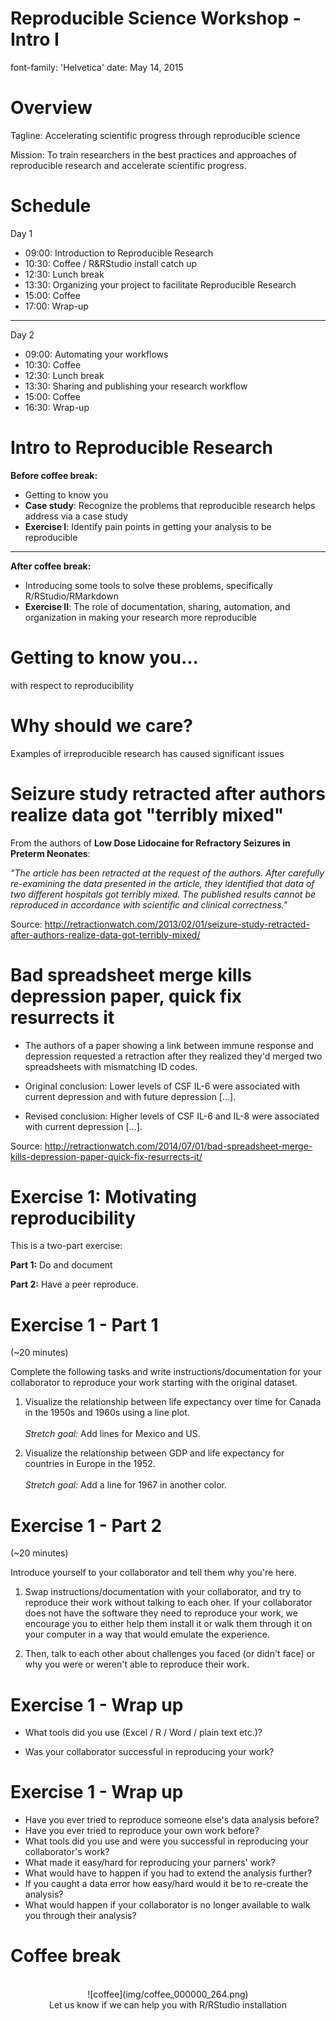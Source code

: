 Reproducible Science Workshop - Intro I
========================================================
font-family: 'Helvetica'
date: May 14, 2015

Overview
========================================================

Tagline: Accelerating scientific progress through reproducible science

Mission: To train researchers in the best practices and approaches of reproducible research and accelerate scientific progress.

Schedule
========================================================

Day 1

- 09:00: Introduction to Reproducible Research
- 10:30: Coffee / R&RStudio install catch up
- 12:30: Lunch break
- 13:30: Organizing your project to facilitate Reproducible Research
- 15:00: Coffee
- 17:00: Wrap-up

* * *

Day 2

- 09:00: Automating your workflows
- 10:30: Coffee
- 12:30: Lunch break
- 13:30: Sharing and publishing your research workflow
- 15:00: Coffee
- 16:30: Wrap-up

Intro to Reproducible Research
========================================================

**Before coffee break:**
- Getting to know you
- **Case study**: Recognize the problems that reproducible research helps address via a case study
- **Exercise I**: Identify pain points in getting your analysis to be reproducible

* * *

**After coffee break:**
- Introducing some tools to solve these problems, specifically R/RStudio/RMarkdown
- **Exercise II**: The role of documentation, sharing, automation, and organization in making your research more reproducible

Getting to know you...
========================================================

with respect to reproducibility


Why should we care?
========================================================

Examples of irreproducible research has caused significant issues


Seizure study retracted after authors realize data got "terribly mixed"
========================================================

From the authors of **Low Dose Lidocaine for Refractory Seizures in Preterm Neonates**:

*"The article has been retracted at the request of the authors. After carefully re-examining the data presented in the article, they identified that data of two different hospitals got terribly mixed. The published results cannot be reproduced in accordance with scientific and clinical correctness."*

Source: http://retractionwatch.com/2013/02/01/seizure-study-retracted-after-authors-realize-data-got-terribly-mixed/

Bad spreadsheet merge kills depression paper, quick fix resurrects it
========================================================

* The authors of a paper showing a link between immune response and depression requested a retraction after they realized they'd merged two spreadsheets with mismatching ID codes.

* Original conclusion: Lower levels of CSF IL-6 were associated with current depression and with future depression [...].

* Revised conclusion: Higher levels of CSF IL-6 and IL-8 were associated with current depression [...].

Source: http://retractionwatch.com/2014/07/01/bad-spreadsheet-merge-kills-depression-paper-quick-fix-resurrects-it/

Exercise 1: Motivating reproducibility
========================================================

This is a two-part exercise:

**Part 1:** Do and document

**Part 2:** Have a peer reproduce.

Exercise 1 - Part 1
========================================================

(~20 minutes)

Complete the following tasks and write instructions/documentation for your collaborator to reproduce your work starting with the original dataset.

1. Visualize the relationship between life expectancy over time for Canada in the 1950s and 1960s using a line plot.<br><br>
*Stretch goal:* Add lines for Mexico and US.

2. Visualize the relationship between GDP and life expectancy for countries in Europe in the 1952.<br><br>
*Stretch goal:* Add a line for 1967 in another color.

Exercise 1 - Part 2
========================================================

(~20 minutes)

Introduce yourself to your collaborator and tell them why you're here.

1. Swap instructions/documentation with your collaborator, and try to reproduce their work without talking to each oher. If your collaborator does not have the software they need to reproduce your work, we encourage you to either help them install it or walk them through it on your computer in a way that would emulate the experience.

2. Then, talk to each other about challenges you faced (or didn't face) or why you were or weren't able to reproduce their work.

Exercise 1 - Wrap up
========================================================

* What tools did you use (Excel / R / Word / plain text etc.)?

* Was your collaborator successful in reproducing your work?

Exercise 1 - Wrap up
========================================================

* Have you ever tried to reproduce someone else's data analysis before?
* Have you ever tried to reproduce your own work before?
* What tools did you use and were you successful in reproducing your collaborator's work?
* What made it easy/hard for reproducing your parners' work?
* What would have to happen if you had to extend the analysis further?
* If you caught a data error how easy/hard would it be to re-create the analysis?
* What would happen if your collaborator is no longer available to walk you through their analysis?

Coffee break
========================================================

<center>
<br>
![coffee](img/coffee_000000_264.png)
<br>
Let us know if we can help you with R/RStudio installation
</center>
